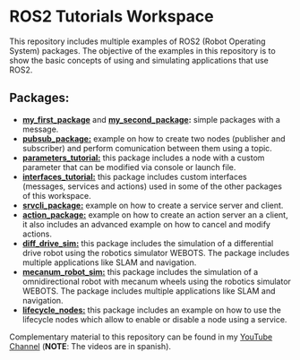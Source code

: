 # ROS2 Tutorials Workspace

This repository includes multiple examples of ROS2 (Robot Operating System) packages. The objective of the examples in this repository is to show the basic concepts of using and simulating applications that use ROS2.

## Packages:

- [**my_first_package**](src/my_first_package) and [**my_second_package**](src/my_first_package)**:** simple packages with a message.
- [**pubsub_package:**](src/pubsub_package) example on how to create two nodes (publisher and subscriber) and perform comunication between them using a topic.
- [**parameters_tutorial:**](src/parameters_tutorial) this package includes a node with a custom parameter that can be modified via console or launch file.
- [**interfaces_tutorial:**](src/interfaces_tutorial) this package includes custom interfaces (messages, services and actions) used in some of the other packages of this workspace.
- [**srvcli_package:**](src/srvcli_package) example on how to create a service server and client.
- [**action_package:**](src/action_package) example on how to create an action server an a client, it also includes an advanced example on how to cancel and modify actions.
- [**diff_drive_sim:**](src/diff_drive_sim) this package includes the simulation of a differential drive robot using the robotics simulator WEBOTS. The package includes multiple applications like SLAM and navigation.
- [**mecanum_robot_sim:**](src/mecanum_robot_sim) this package includes the simulation of a omnidirectional robot with mecanum wheels using the robotics simulator WEBOTS. The package includes multiple applications like SLAM and navigation.
- [**lifecycle_nodes:**](src/mecanum_robot_sim) this package includes an example on how to use the lifecycle nodes which allow to enable or disable a node using a service.

Complementary material to this repository can be found in my [YouTube Channel](https://youtube.com/playlist?list=PLT81OVhq-1oGK_vuh3fxGKS4t42RWlPXJ&si=C_owJ659ElRTWOvu) (**NOTE**: The videos are in spanish).